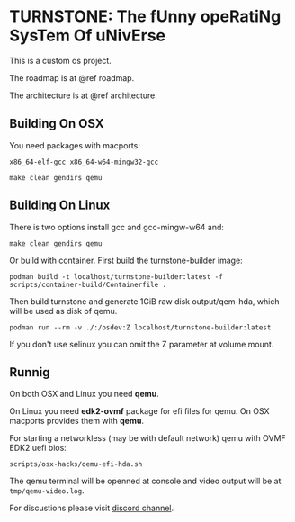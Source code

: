 # TURNSTONE: The fUnny opeRatiNg SysTem Of uNivErse

This is a custom os project.

The roadmap is at @ref roadmap.

The architecture is at @ref architecture.

## Building On OSX

You need packages with macports:
```
x86_64-elf-gcc x86_64-w64-mingw32-gcc
```

```
make clean gendirs qemu
```

## Building On Linux

There is two options install gcc and gcc-mingw-w64 and:

```
make clean gendirs qemu
```

Or build with container. First build the turnstone-builder image:

```
podman build -t localhost/turnstone-builder:latest -f scripts/container-build/Containerfile .
```

Then build turnstone and generate 1GiB raw disk output/qem-hda, which will be used as disk of qemu.

```
podman run --rm -v ./:/osdev:Z localhost/turnstone-builder:latest
```

If you don't use selinux you can omit the Z parameter at volume mount.

## Runnig

On both OSX and Linux you need **qemu**.

On Linux you need **edk2-ovmf** package for efi files for qemu. On OSX macports provides them with **qemu**.

For starting a networkless (may be with default network) qemu with OVMF EDK2 uefi bios:

```
scripts/osx-hacks/qemu-efi-hda.sh
```

The qemu terminal will be openned at console and video output will be at ```tmp/qemu-video.log```.

For discustions please visit [discord channel][discord channel].


[discord channel]: https://discord.gg/q5WxJKz7fd

